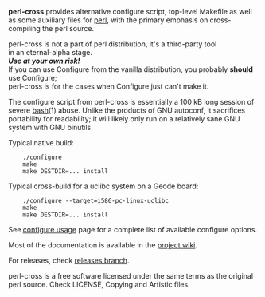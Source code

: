 **perl-cross** provides alternative configure script, top-level Makefile
as well as some auxiliary files for [perl](http://www.perl.org),
with the primary emphasis on cross-compiling the perl source.

perl-cross is not a part of perl distribution, it's a third-party tool in an eternal-alpha stage.  
***Use at your own risk!***  
If you can use Configure from the vanilla distribution, you probably **should** use Configure;  
perl-cross</b> is for the cases when Configure just can't make it.

The configure script from perl-cross is essentially a 100 kB long session
of severe [bash](http://www.gnu.org/software/bash/)(1) abuse.
Unlike the products of GNU autoconf, it sacrifices portability for readability;
it will likely only run on a relatively sane GNU system with GNU binutils.

Typical native build:
```
	./configure
	make
	make DESTDIR=... install
```

Typical cross-build for a uclibc system on a Geode board:
```
	./configure --target=i586-pc-linux-uclibc
	make
	make DESTDIR=... install
```

See [configure usage](https://github.com/arsv/perl-cross/wiki/Usage) page
for a complete list of available configure options.

Most of the documentation is available
in the [project wiki](https://github.com/arsv/perl-cross/wiki/).

For releases, check [releases branch](https://github.com/arsv/perl-cross/tree/releases).

perl-cross is a free software licensed under the same terms as the original perl source.
Check LICENSE, Copying and Artistic files.
